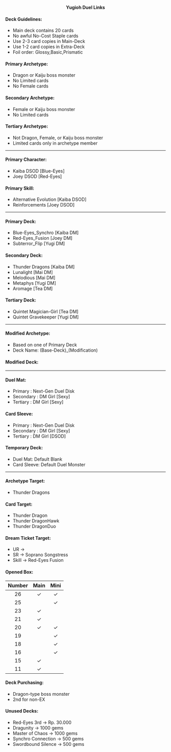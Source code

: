 <p align=center><strong>Yugioh Duel Links</strong></p>

#### Deck Guidelines:
- Main deck contains 20 cards
- No awful No-Cost Staple cards
- Use 2-3 card copies in Main-Deck
- Use 1-2 card copies in Extra-Deck
- Foil order: Glossy,Basic,Prismatic

#### Primary Archetype:
- Dragon or Kaiju boss monster
- No Limited cards
- No Female cards

#### Secondary Archetype:
- Female or Kaiju boss monster
- No Limited cards

#### Tertiary Archetype:
- Not Dragon, Female, or Kaiju boss monster
- Limited cards only in archetype member

------------------------------------

#### Primary Character:
- Kaiba DSOD [Blue-Eyes]
- Joey DSOD [Red-Eyes]

#### Primary Skill:
- Alternative Evolution [Kaiba DSOD]
- Reinforcements [Joey DSOD]

------------------------------------

#### Primary Deck:
- Blue-Eyes_Synchro [Kaiba DM]
- Red-Eyes_Fusion [Joey DM]
- Subterror_Flip [Yugi DM]

#### Secondary Deck:
- Thunder Dragons [Kaiba DM]
- Lunalight[Mai DM]
- Melodious [Mai DM]
- Metaphys [Yugi DM]
- Aromage [Tea DM]

#### Tertiary Deck:
- Quintet Magician-Girl [Tea DM]
- Quintet Gravekeeper [Yugi DM]

------------------------------------

#### Modified Archetype:
- Based on one of Primary Deck
- Deck Name: (Base-Deck)_(Modification)

#### Modified Deck:

------------------------------------

#### Duel Mat:
- Primary : Next-Gen Duel Disk
- Secondary : DM Girl [Sexy]
- Tertiary : DM Girl [Sexy]

#### Card Sleeve:
- Primary : Next-Gen Duel Disk
- Secondary : DM Girl [Sexy]
- Tertiary : DM Girl [DSOD]

#### Temporary Deck:
- Duel Mat: Default Blank
- Card Sleeve: Default Duel Monster

------------------------------------

#### Archetype Target:
- Thunder Dragons

#### Card Target:
- Thunder Dragon
- Thunder DragonHawk
- Thunder DragonDuo

#### Dream Ticket Target:
- UR -> 
- SR -> Soprano Songstress
- Skill -> Red-Eyes Fusion

#### Opened Box:
| Number | Main | Mini |
|:------:|:----:|:----:|
| 26 | &check; | &check; |
| 25 | | &check; |
| 23 | &check; | |
| 21 | &check; | |
| 20 | &check; | &check; |
| 19 | | &check; |
| 18 | | &check; |
| 16 | | &check; |
| 15 | &check; | |
| 11 | &check; | |

#### Deck Purchasing:
- Dragon-type boss monster
- 2nd for non-EX

#### Unused Decks:
- Red-Eyes 3rd -> Rp. 30.000
- Dragunity -> 1000 gems
- Master of Chaos -> 1000 gems
- Synchro Connection -> 500 gems
- Swordbound Silence -> 500 gems
